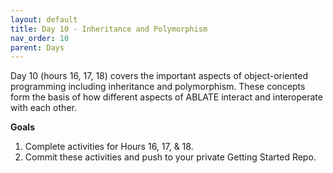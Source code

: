 ```yaml
---
layout: default
title: Day 10 - Inheritance and Polymorphism
nav_order: 10
parent: Days
---
```


Day 10 (hours 16, 17, 18) covers the important aspects of object-oriented programming including inheritance and polymorphism. These concepts form the basis of how different aspects of ABLATE interact and interoperate with each other.   

**Goals**
1. Complete activities for Hours 16, 17, & 18.
2. Commit these activities and push to your private Getting Started Repo.
